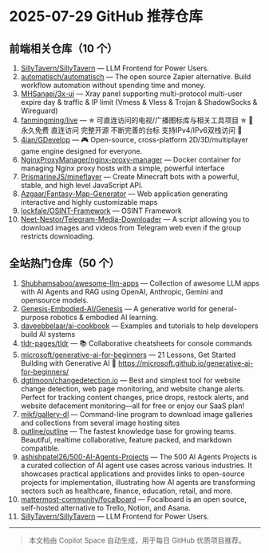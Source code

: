 # 2025-07-29 GitHub 推荐仓库

## 前端相关仓库（10 个）

1. [SillyTavern/SillyTavern](https://github.com/SillyTavern/SillyTavern) — LLM Frontend for Power Users.
2. [automatisch/automatisch](https://github.com/automatisch/automatisch) — The open source Zapier alternative. Build workflow automation without spending time and money.
3. [MHSanaei/3x-ui](https://github.com/MHSanaei/3x-ui) — Xray panel supporting multi-protocol multi-user expire day & traffic & IP limit (Vmess & Vless & Trojan & ShadowSocks & Wireguard)
4. [fanmingming/live](https://github.com/fanmingming/live) — ✯ 可直连访问的电视/广播图标库与相关工具项目 ✯ 🔕 永久免费 直连访问 完整开源 不断完善的台标 支持IPv4/IPv6双栈访问 🔕
5. [4ian/GDevelop](https://github.com/4ian/GDevelop) — 🎮 Open-source, cross-platform 2D/3D/multiplayer game engine designed for everyone.
6. [NginxProxyManager/nginx-proxy-manager](https://github.com/NginxProxyManager/nginx-proxy-manager) — Docker container for managing Nginx proxy hosts with a simple, powerful interface
7. [PrismarineJS/mineflayer](https://github.com/PrismarineJS/mineflayer) — Create Minecraft bots with a powerful, stable, and high level JavaScript API.
8. [Azgaar/Fantasy-Map-Generator](https://github.com/Azgaar/Fantasy-Map-Generator) — Web application generating interactive and highly customizable maps
9. [lockfale/OSINT-Framework](https://github.com/lockfale/OSINT-Framework) — OSINT Framework
10. [Neet-Nestor/Telegram-Media-Downloader](https://github.com/Neet-Nestor/Telegram-Media-Downloader) — A script allowing you to download images and videos from Telegram web even if the group restricts downloading.

## 全站热门仓库（50 个）

1. [Shubhamsaboo/awesome-llm-apps](https://github.com/Shubhamsaboo/awesome-llm-apps) — Collection of awesome LLM apps with AI Agents and RAG using OpenAI, Anthropic, Gemini and opensource models.
2. [Genesis-Embodied-AI/Genesis](https://github.com/Genesis-Embodied-AI/Genesis) — A generative world for general-purpose robotics & embodied AI learning.
3. [daveebbelaar/ai-cookbook](https://github.com/daveebbelaar/ai-cookbook) — Examples and tutorials to help developers build AI systems
4. [tldr-pages/tldr](https://github.com/tldr-pages/tldr) — 📚 Collaborative cheatsheets for console commands
5. [microsoft/generative-ai-for-beginners](https://github.com/microsoft/generative-ai-for-beginners) — 21 Lessons, Get Started Building with Generative AI 🔗 https://microsoft.github.io/generative-ai-for-beginners/
6. [dgtlmoon/changedetection.io](https://github.com/dgtlmoon/changedetection.io) — Best and simplest tool for website change detection, web page monitoring, and website change alerts. Perfect for tracking content changes, price drops, restock alerts, and website defacement monitoring—all for free or enjoy our SaaS plan!
7. [mikf/gallery-dl](https://github.com/mikf/gallery-dl) — Command-line program to download image galleries and collections from several image hosting sites
8. [outline/outline](https://github.com/outline/outline) — The fastest knowledge base for growing teams. Beautiful, realtime collaborative, feature packed, and markdown compatible.
9. [ashishpatel26/500-AI-Agents-Projects](https://github.com/ashishpatel26/500-AI-Agents-Projects) — The 500 AI Agents Projects is a curated collection of AI agent use cases across various industries. It showcases practical applications and provides links to open-source projects for implementation, illustrating how AI agents are transforming sectors such as healthcare, finance, education, retail, and more.
10. [mattermost-community/focalboard](https://github.com/mattermost-community/focalboard) — Focalboard is an open source, self-hosted alternative to Trello, Notion, and Asana.
11. [SillyTavern/SillyTavern](https://github.com/SillyTavern/SillyTavern) — LLM Frontend for Power Users.

---

> 本文档由 Copilot Space 自动生成，用于每日 GitHub 优质项目推荐。
